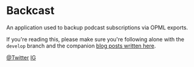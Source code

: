 # Backcast
An application used to backup podcast subscriptions via OPML exports.

If you're reading this, please make sure you're following alone with the `develop` branch and the companion [blog posts written here](https://tommcfarlin.com/tag/backcast).

[@Twitter](https://twitter.com/tommcfarlin)
[IG](https://instagram.com/tommcfarlin)
